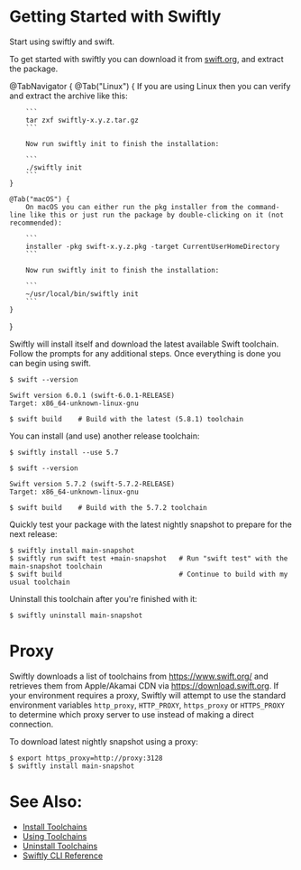 # Getting Started with Swiftly

Start using swiftly and swift.

To get started with swiftly you can download it from [swift.org](https://swift.org/download), and extract the package.

@TabNavigator {
    @Tab("Linux") {
        If you are using Linux then you can verify and extract the archive like this:

        ```
        tar zxf swiftly-x.y.z.tar.gz
        ```

        Now run swiftly init to finish the installation:

        ```
        ./swiftly init
        ```
    }

    @Tab("macOS") {
        On macOS you can either run the pkg installer from the command-line like this or just run the package by double-clicking on it (not recommended):

        ```
        installer -pkg swift-x.y.z.pkg -target CurrentUserHomeDirectory
        ```

        Now run swiftly init to finish the installation:

        ```
        ~/usr/local/bin/swiftly init
        ```
    }
}

Swiftly will install itself and download the latest available Swift toolchain. Follow the prompts for any additional steps. Once everything is done you can begin using swift.

```
$ swift --version

Swift version 6.0.1 (swift-6.0.1-RELEASE)
Target: x86_64-unknown-linux-gnu

$ swift build    # Build with the latest (5.8.1) toolchain
```

You can install (and use) another release toolchain:

```
$ swiftly install --use 5.7

$ swift --version

Swift version 5.7.2 (swift-5.7.2-RELEASE)
Target: x86_64-unknown-linux-gnu

$ swift build    # Build with the 5.7.2 toolchain
```

Quickly test your package with the latest nightly snapshot to prepare for the next release:

```
$ swiftly install main-snapshot
$ swiftly run swift test +main-snapshot   # Run "swift test" with the main-snapshot toolchain
$ swift build                             # Continue to build with my usual toolchain
```

Uninstall this toolchain after you're finished with it:

```
$ swiftly uninstall main-snapshot
```

# Proxy

Swiftly downloads a list of toolchains from https://www.swift.org/ and retrieves them from Apple/Akamai CDN via https://download.swift.org.
If your environment requires a proxy, Swiftly will attempt to use the standard environment variables `http_proxy`, `HTTP_PROXY`, `https_proxy` or `HTTPS_PROXY` to determine which proxy server to use instead of making a direct connection.

To download latest nightly snapshot using a proxy:
```
$ export https_proxy=http://proxy:3128
$ swiftly install main-snapshot
```

# See Also:

- [Install Toolchains](install-toolchains)
- [Using Toolchains](use-toolchains)
- [Uninstall Toolchains](uninstall-toolchains)
- [Swiftly CLI Reference](swiftly-cli-reference)
